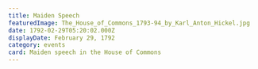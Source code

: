 ```yaml
---
title: Maiden Speech
featuredImage: The_House_of_Commons_1793-94_by_Karl_Anton_Hickel.jpg
date: 1792-02-29T05:20:02.000Z
displayDate: February 29, 1792
category: events
card: Maiden speech in the House of Commons
---
```

